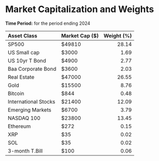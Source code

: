 # Market Capitalization and Weights

**Time Period:** for the period ending 2024

| Asset Class          | Market Cap ($) | Weight (%) |
| :------------------- | :------------- | ---------: |
| SP500                | $49810         |      28.14 |
| US Small cap         | $3000          |       1.69 |
| US 10yr T Bond       | $4900          |       2.77 |
| Baa Corporate Bond   | $3600          |       2.03 |
| Real Estate          | $47000         |      26.55 |
| Gold                 | $15500         |       8.76 |
| Bitcoin              | $844           |       0.48 |
| International Stocks | $21400         |      12.09 |
| Emerging Markets     | $6700          |       3.79 |
| NASDAQ 100           | $23800         |      13.45 |
| Ethereum             | $272           |       0.15 |
| XRP                  | $35            |       0.02 |
| SOL                  | $35            |       0.02 |
| 3-month T.Bill       | $100           |       0.06 |
